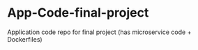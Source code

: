 # App-Code-final-project
Application code repo for final project (has microservice code + Dockerfiles)
